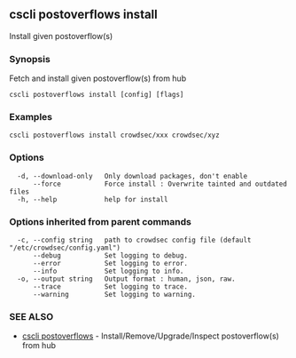 ## cscli postoverflows install

Install given postoverflow(s)

### Synopsis

Fetch and install given postoverflow(s) from hub

```
cscli postoverflows install [config] [flags]
```

### Examples

```
cscli postoverflows install crowdsec/xxx crowdsec/xyz
```

### Options

```
  -d, --download-only   Only download packages, don't enable
      --force           Force install : Overwrite tainted and outdated files
  -h, --help            help for install
```

### Options inherited from parent commands

```
  -c, --config string   path to crowdsec config file (default "/etc/crowdsec/config.yaml")
      --debug           Set logging to debug.
      --error           Set logging to error.
      --info            Set logging to info.
  -o, --output string   Output format : human, json, raw.
      --trace           Set logging to trace.
      --warning         Set logging to warning.
```

### SEE ALSO

* [cscli postoverflows](cscli_postoverflows.md)	 - Install/Remove/Upgrade/Inspect postoverflow(s) from hub



